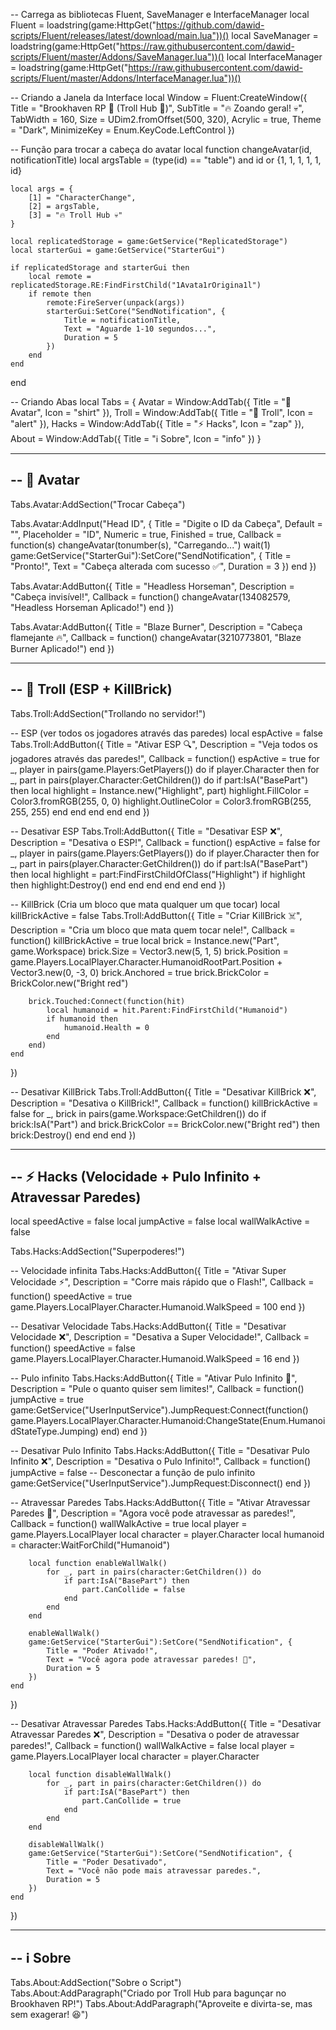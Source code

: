 -- Carrega as bibliotecas Fluent, SaveManager e InterfaceManager
local Fluent = loadstring(game:HttpGet("https://github.com/dawid-scripts/Fluent/releases/latest/download/main.lua"))()
local SaveManager = loadstring(game:HttpGet("https://raw.githubusercontent.com/dawid-scripts/Fluent/master/Addons/SaveManager.lua"))()
local InterfaceManager = loadstring(game:HttpGet("https://raw.githubusercontent.com/dawid-scripts/Fluent/master/Addons/InterfaceManager.lua"))()

-- Criando a Janela da Interface
local Window = Fluent:CreateWindow({
    Title = "Brookhaven RP 🏡 (Troll Hub 🤡)",
    SubTitle = "🔥 Zoando geral! 💀",
    TabWidth = 160,
    Size = UDim2.fromOffset(500, 320),
    Acrylic = true,
    Theme = "Dark",
    MinimizeKey = Enum.KeyCode.LeftControl
})

-- Função para trocar a cabeça do avatar
local function changeAvatar(id, notificationTitle)
    local argsTable = (type(id) == "table") and id or {1, 1, 1, 1, 1, id}

    local args = {
        [1] = "CharacterChange",
        [2] = argsTable,
        [3] = "🔥 Troll Hub 💀"
    }

    local replicatedStorage = game:GetService("ReplicatedStorage")
    local starterGui = game:GetService("StarterGui")

    if replicatedStorage and starterGui then
        local remote = replicatedStorage.RE:FindFirstChild("1Avata1rOrigina1l")
        if remote then
            remote:FireServer(unpack(args))
            starterGui:SetCore("SendNotification", {
                Title = notificationTitle,
                Text = "Aguarde 1-10 segundos...",
                Duration = 5
            })
        end
    end
end

-- Criando Abas
local Tabs = {
    Avatar = Window:AddTab({ Title = "👤 Avatar", Icon = "shirt" }),
    Troll = Window:AddTab({ Title = "🤡 Troll", Icon = "alert" }),
    Hacks = Window:AddTab({ Title = "⚡ Hacks", Icon = "zap" }),
    About = Window:AddTab({ Title = "ℹ️ Sobre", Icon = "info" })
}

-----------------------------------------------------------
-- 👤 Avatar
-----------------------------------------------------------
Tabs.Avatar:AddSection("Trocar Cabeça")

Tabs.Avatar:AddInput("Head ID", {
    Title = "Digite o ID da Cabeça",
    Default = "",
    Placeholder = "ID",
    Numeric = true,
    Finished = true,
    Callback = function(s)
        changeAvatar(tonumber(s), "Carregando...")
        wait(1)
        game:GetService("StarterGui"):SetCore("SendNotification", {
            Title = "Pronto!",
            Text = "Cabeça alterada com sucesso ✅",
            Duration = 3
        })
    end
})

Tabs.Avatar:AddButton({
    Title = "Headless Horseman",
    Description = "Cabeça invisível!",
    Callback = function()
        changeAvatar(134082579, "Headless Horseman Aplicado!")
    end
})

Tabs.Avatar:AddButton({
    Title = "Blaze Burner",
    Description = "Cabeça flamejante 🔥",
    Callback = function()
        changeAvatar(3210773801, "Blaze Burner Aplicado!")
    end
})

-----------------------------------------------------------
-- 🤡 Troll (ESP + KillBrick)
-----------------------------------------------------------
Tabs.Troll:AddSection("Trollando no servidor!")

-- ESP (ver todos os jogadores através das paredes)
local espActive = false
Tabs.Troll:AddButton({
    Title = "Ativar ESP 🔍",
    Description = "Veja todos os jogadores através das paredes!",
    Callback = function()
        espActive = true
        for _, player in pairs(game.Players:GetPlayers()) do
            if player.Character then
                for _, part in pairs(player.Character:GetChildren()) do
                    if part:IsA("BasePart") then
                        local highlight = Instance.new("Highlight", part)
                        highlight.FillColor = Color3.fromRGB(255, 0, 0)
                        highlight.OutlineColor = Color3.fromRGB(255, 255, 255)
                    end
                end
            end
        end
    end
})

-- Desativar ESP
Tabs.Troll:AddButton({
    Title = "Desativar ESP ❌",
    Description = "Desativa o ESP!",
    Callback = function()
        espActive = false
        for _, player in pairs(game.Players:GetPlayers()) do
            if player.Character then
                for _, part in pairs(player.Character:GetChildren()) do
                    if part:IsA("BasePart") then
                        local highlight = part:FindFirstChildOfClass("Highlight")
                        if highlight then
                            highlight:Destroy()
                        end
                    end
                end
            end
        end
    end
})

-- KillBrick (Cria um bloco que mata qualquer um que tocar)
local killBrickActive = false
Tabs.Troll:AddButton({
    Title = "Criar KillBrick ☠️",
    Description = "Cria um bloco que mata quem tocar nele!",
    Callback = function()
        killBrickActive = true
        local brick = Instance.new("Part", game.Workspace)
        brick.Size = Vector3.new(5, 1, 5)
        brick.Position = game.Players.LocalPlayer.Character.HumanoidRootPart.Position + Vector3.new(0, -3, 0)
        brick.Anchored = true
        brick.BrickColor = BrickColor.new("Bright red")

        brick.Touched:Connect(function(hit)
            local humanoid = hit.Parent:FindFirstChild("Humanoid")
            if humanoid then
                humanoid.Health = 0
            end
        end)
    end
})

-- Desativar KillBrick
Tabs.Troll:AddButton({
    Title = "Desativar KillBrick ❌",
    Description = "Desativa o KillBrick!",
    Callback = function()
        killBrickActive = false
        for _, brick in pairs(game.Workspace:GetChildren()) do
            if brick:IsA("Part") and brick.BrickColor == BrickColor.new("Bright red") then
                brick:Destroy()
            end
        end
    end
})

-----------------------------------------------------------
-- ⚡ Hacks (Velocidade + Pulo Infinito + Atravessar Paredes)
-----------------------------------------------------------
local speedActive = false
local jumpActive = false
local wallWalkActive = false

Tabs.Hacks:AddSection("Superpoderes!")

-- Velocidade infinita
Tabs.Hacks:AddButton({
    Title = "Ativar Super Velocidade ⚡",
    Description = "Corre mais rápido que o Flash!",
    Callback = function()
        speedActive = true
        game.Players.LocalPlayer.Character.Humanoid.WalkSpeed = 100
    end
})

-- Desativar Velocidade
Tabs.Hacks:AddButton({
    Title = "Desativar Velocidade ❌",
    Description = "Desativa a Super Velocidade!",
    Callback = function()
        speedActive = false
        game.Players.LocalPlayer.Character.Humanoid.WalkSpeed = 16
    end
})

-- Pulo infinito
Tabs.Hacks:AddButton({
    Title = "Ativar Pulo Infinito 🦘",
    Description = "Pule o quanto quiser sem limites!",
    Callback = function()
        jumpActive = true
        game:GetService("UserInputService").JumpRequest:Connect(function()
            game.Players.LocalPlayer.Character.Humanoid:ChangeState(Enum.HumanoidStateType.Jumping)
        end)
    end
})

-- Desativar Pulo Infinito
Tabs.Hacks:AddButton({
    Title = "Desativar Pulo Infinito ❌",
    Description = "Desativa o Pulo Infinito!",
    Callback = function()
        jumpActive = false
        -- Desconectar a função de pulo infinito
        game:GetService("UserInputService").JumpRequest:Disconnect()
    end
})

-- Atravessar Paredes
Tabs.Hacks:AddButton({
    Title = "Ativar Atravessar Paredes 🚪",
    Description = "Agora você pode atravessar as paredes!",
    Callback = function()
        wallWalkActive = true
        local player = game.Players.LocalPlayer
        local character = player.Character
        local humanoid = character:WaitForChild("Humanoid")

        local function enableWallWalk()
            for _, part in pairs(character:GetChildren()) do
                if part:IsA("BasePart") then
                    part.CanCollide = false
                end
            end
        end

        enableWallWalk()
        game:GetService("StarterGui"):SetCore("SendNotification", {
            Title = "Poder Ativado!",
            Text = "Você agora pode atravessar paredes! 🚪",
            Duration = 5
        })
    end
})

-- Desativar Atravessar Paredes
Tabs.Hacks:AddButton({
    Title = "Desativar Atravessar Paredes ❌",
    Description = "Desativa o poder de atravessar paredes!",
    Callback = function()
        wallWalkActive = false
        local player = game.Players.LocalPlayer
        local character = player.Character

        local function disableWallWalk()
            for _, part in pairs(character:GetChildren()) do
                if part:IsA("BasePart") then
                    part.CanCollide = true
                end
            end
        end

        disableWallWalk()
        game:GetService("StarterGui"):SetCore("SendNotification", {
            Title = "Poder Desativado",
            Text = "Você não pode mais atravessar paredes.",
            Duration = 5
        })
    end
})

-----------------------------------------------------------
-- ℹ️ Sobre
-----------------------------------------------------------
Tabs.About:AddSection("Sobre o Script")
Tabs.About:AddParagraph("Criado por Troll Hub para bagunçar no Brookhaven RP!")
Tabs.About:AddParagraph("Aproveite e divirta-se, mas sem exagerar! 😆")

